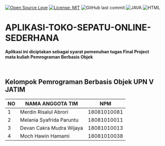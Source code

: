 [![Open Source Love](https://badges.frapsoft.com/os/v1/open-source.svg?style=flat)](https://github.com/ellerbrock/open-source-badges/)
[![License: MIT](https://img.shields.io/badge/License-MIT-green.svg)](https://opensource.org/licenses/MIT)
![GitHub last commit](https://img.shields.io/github/last-commit/devancakra/APLIKASI-TOKO-SEPATU-ONLINE-SEDERHANA)
![JAVA](https://img.shields.io/badge/-JAVA-yellow.svg?&logo=JAVA&logoColor=white)
![HTML](https://img.shields.io/badge/-HTML-blue.svg?style=flat&logo=html&logoColor=white)

# APLIKASI-TOKO-SEPATU-ONLINE-SEDERHANA
<b>Aplikasi ini diciptakan sebagai syarat pemenuhan tugas Final Project mata kuliah Pemrograman Berbasis Objek</p>

<br>

## Kelompok Pemrograman Berbasis Objek UPN V JATIM
| NO | NAMA ANGGOTA TIM | NPM |
| --- | --- | --- |
| 1 | Merdin Risalul Abrori | 18081010081 |
| 2 | Melania Syafrida Paruntu | 18081010011 |
| 3 | Devan Cakra Mudra Wijaya | 18081010013 |
| 4 | Moch Hawin Hamami | 18081010038 |
